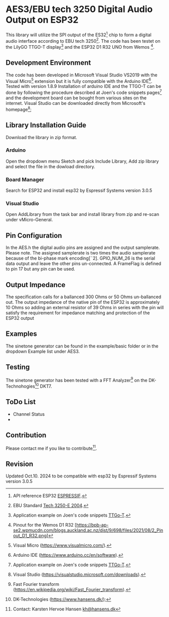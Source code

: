 # AES3/EBU tech 3250 Digital Audio Output on ESP32
This library will utilize the SPI output of the ES32[^1] chip to form a digital audio interface according to EBU tech 3250[^2]. The code has been testet on the
LilyGO TTGO-T display[^3] and the ESP32 D1 R32 UNO from Wemos [^4].

## Development Environment
The code has been developed in Microsoft Visual Studio VS2019 with the Visual Micro[^5] extension but it is fully compatible with the Arduino IDE[^6]. Tested with version 1.8.9
Installation of arduino IDE and the TTGO-T can be done by following the procedure described at Joen's code snippets pages[^3] and the development board can be bought from various sites on the internet.
Visual Studio can be downloaded directly from Microsoft's homepage[^VS];

## Library Installation Guide
Download the library in zip format.

### Arduino
Open the dropdown menu Sketch and pick Include Library, Add zip library and select the file in the dowload directory.

### Board Manager
Search for ESP32 and install esp32 by Espressif Systems version 3.0.5

### Visual Studio
Open AddLibrary from the task bar and install library from zip and re-scan under vMicro-General.

## Pin Configuration
In the AES.h the digital audio pins are assigned and the output samplerate. Please note. The assigned samplerate is two times the audio samplerate because of the bi-phase mark encoding[¨2]. GPIO_NUM_26 is the serial data output and leave the other pins un-connected. A FrameFlag is defined to pin 17 but any pin can be used.
## Output Impedance
The specification calls for a ballanced 300 Ohms or 50 Ohms un-ballanced out. The output impedance of the native pin of the ESP32 is approximately 10 Ohms so adding an external resistor of 39 Ohms in series with the pin will satisfy the requirement for impedance matching and protection of the ESP32 output

## Examples
The sinetone generator can be found in the example/basic folder or in the dropdown Example list under AES3.

## Testing
The sinetone generator has been tested with a FFT Analyzer[^FFT] on the DK-Technohogies[^DK] DKT7.

## ToDo List
* Channel Status
* 
## Contribution

Please contact me if you like to contribute[^Contact].

## Revision
Updated Oct.10. 2024 to be compatible with esp32 by Espressif Systems version 3.0.5


[^1]: API reference ESP32 [ESPRESSIF](https://docs.espressif.com/projects/esp-idf/en/latest/esp32/api-reference/index.html).
[^2]: EBU Standard [Tech 3250-E 2004](https://tech.ebu.ch/docs/tech/tech3250.pdf).
[^3]: Application example on Joen's code snippets [TTGo-T](https://sites.google.com/site/jmaathuis/arduino/lilygo-ttgo-t-display-esp32).
[^4]: Pinout for the Wemos D1 R32 [https://bpb-ap-se2.wpmucdn.com/blogs.auckland.ac.nz/dist/9/698/files/2021/08/2_Pinout_D1_R32.png]
[^5]: Visual Micro (https://www.visualmicro.com/).
[^6]: Arduino IDE (https://www.arduino.cc/en/software).
[^VS]: Visual Studio (https://visualstudio.microsoft.com/downloads).
[^FFT]:  Fast Fourier transform (https://en.wikipedia.org/wiki/Fast_Fourier_transform).
[^DK]: DK-Technologies (https://www.hansens.dk/);
[^Contact]: Contact: Karsten Hervoe Hansen kh@hansens.dk

